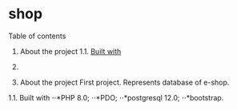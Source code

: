 # shop
Table of contents
1. About the project
1.1. [Built with](https://www.google.com)
2.

1. About the project
First project. Represents database of e-shop. 

1.1. Built with
⋅⋅*PHP 8.0;
⋅⋅*PDO;
⋅⋅*postgresql 12.0;
⋅⋅*bootstrap.
